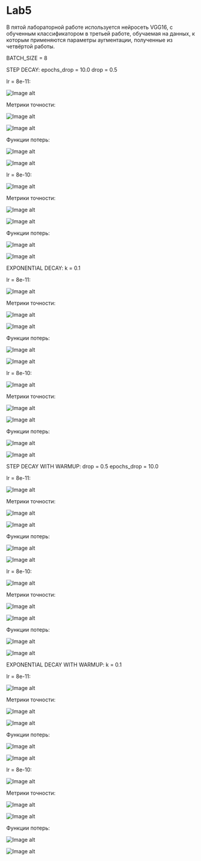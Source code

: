 # Lab5

В пятой лабораторной работе используется нейросеть VGG16, с обученным классификатором в третьей работе, обучаемая на данных, к которым применяются параметры аугментации, полученные из четвёртой работы.

BATCH_SIZE = 8

STEP DECAY:
epochs_drop = 10.0
drop = 0.5

lr = 8e-11:

![Image alt](https://github.com/dbogdan2000/Lab5/blob/master/SD/lr1.png)

Метрики точности:

![Image alt](https://github.com/dbogdan2000/Lab5/blob/master/SD/lr1:Acc.png)

![Image alt](https://github.com/dbogdan2000/Lab5/blob/master/SD/lr1:Val_Acc.png)

Функции потерь:

![Image alt](https://github.com/dbogdan2000/Lab5/blob/master/SD/lr1:Loss.png)

![Image alt](https://github.com/dbogdan2000/Lab5/blob/master/SD/lr1:Val_Loss.png)


lr = 8e-10:

![Image alt](https://github.com/dbogdan2000/Lab5/blob/master/SD/lr2.png)

Метрики точности:

![Image alt](https://github.com/dbogdan2000/Lab5/blob/master/SD/lr2:Acc.png)

![Image alt](https://github.com/dbogdan2000/Lab5/blob/master/SD/lr2:Val_Acc.png)

Функции потерь:

![Image alt](https://github.com/dbogdan2000/Lab5/blob/master/SD/lr2:Loss.png)

![Image alt](https://github.com/dbogdan2000/Lab5/blob/master/SD/lr2:Val_Loss.png)


EXPONENTIAL DECAY:
k = 0.1

lr = 8e-11:

![Image alt](https://github.com/dbogdan2000/Lab5/blob/master/ED/lr1.png)

Метрики точности:

![Image alt](https://github.com/dbogdan2000/Lab5/blob/master/ED/lr1:Acc.png)

![Image alt](https://github.com/dbogdan2000/Lab5/blob/master/ED/lr1:Val_Acc.png)

Функции потерь:

![Image alt](https://github.com/dbogdan2000/Lab5/blob/master/ED/lr1:Loss.png)

![Image alt](https://github.com/dbogdan2000/Lab5/blob/master/ED/lr1:Val_Loss.png)

lr = 8e-10:

![Image alt](https://github.com/dbogdan2000/Lab5/blob/master/ED/lr2.png)

Метрики точности:

![Image alt](https://github.com/dbogdan2000/Lab5/blob/master/ED/lr2:Acc.png)

![Image alt](https://github.com/dbogdan2000/Lab5/blob/master/ED/lr2:Val_Acc.png)

Функции потерь:

![Image alt](https://github.com/dbogdan2000/Lab5/blob/master/ED/lr2:Loss.png)

![Image alt](https://github.com/dbogdan2000/Lab5/blob/master/ED/lr2:Val_Loss.png)

STEP DECAY WITH WARMUP:
drop = 0.5
epochs_drop = 10.0

lr = 8e-11:

![Image alt](https://github.com/dbogdan2000/Lab5/blob/master/SDWW/lr1.png)

Метрики точности:

![Image alt](https://github.com/dbogdan2000/Lab5/blob/master/SDWW/lr1:Acc.png)

![Image alt](https://github.com/dbogdan2000/Lab5/blob/master/SDWW/lr1:Val_Acc.png)

Функции потерь:

![Image alt](https://github.com/dbogdan2000/Lab5/blob/master/SDWW/lr1:Loss.png)

![Image alt](https://github.com/dbogdan2000/Lab5/blob/master/SDWW/lr1:Val_Loss.png)

lr = 8e-10:

![Image alt](https://github.com/dbogdan2000/Lab5/blob/master/SDWW/lr2.png)

Метрики точности:

![Image alt](https://github.com/dbogdan2000/Lab5/blob/master/SDWW/lr2:Acc.png)

![Image alt](https://github.com/dbogdan2000/Lab5/blob/master/SDWW/lr2:Val_Acc.png)

Функции потерь:

![Image alt](https://github.com/dbogdan2000/Lab5/blob/master/SDWW/lr2:Loss.png)

![Image alt](https://github.com/dbogdan2000/Lab5/blob/master/SDWW/lr2:Val_Loss.png)

EXPONENTIAL DECAY WITH WARMUP:
k = 0.1

lr = 8e-11:

![Image alt](https://github.com/dbogdan2000/Lab5/blob/master/EDWW/lr1.png)

Метрики точности:

![Image alt](https://github.com/dbogdan2000/Lab5/blob/master/EDWW/lr1:Acc.png)

![Image alt](https://github.com/dbogdan2000/Lab5/blob/master/EDWW/lr1:Val_Acc.png)

Функции потерь:

![Image alt](https://github.com/dbogdan2000/Lab5/blob/master/EDWW/lr1:Loss.png)

![Image alt](https://github.com/dbogdan2000/Lab5/blob/master/EDWW/lr1:Val_Loss.png)

lr = 8e-10:

![Image alt](https://github.com/dbogdan2000/Lab5/blob/master/EDWW/lr2.png)

Метрики точности:

![Image alt](https://github.com/dbogdan2000/Lab5/blob/master/EDWW/lr2:Acc.png)

![Image alt](https://github.com/dbogdan2000/Lab5/blob/master/EDWW/lr2:Val_Acc.png)

Функции потерь:

![Image alt](https://github.com/dbogdan2000/Lab5/blob/master/EDWW/lr2:Loss.png)

![Image alt](https://github.com/dbogdan2000/Lab5/blob/master/EDWW/lr2:Val_Loss.png)
